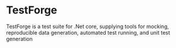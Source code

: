 # TestForge
TestForge is a test suite for .Net core, supplying tools for mocking, reproducible data generation, automated test running, and unit test generation

